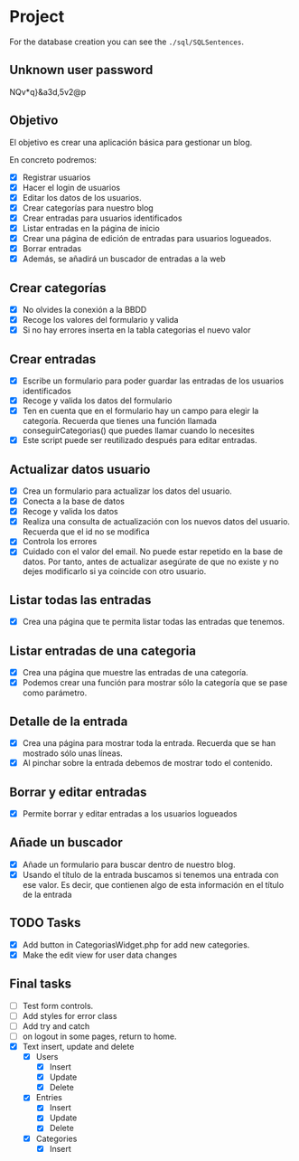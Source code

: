 # Project
For the database creation you can see the `./sql/SQLSentences`.

## Unknown user password
NQv*q}&a3d,5v2@p

## Objetivo
El objetivo es crear una aplicación básica para gestionar un blog.

En concreto podremos:
- [X] Registrar usuarios
- [X] Hacer el login de usuarios
- [X] Editar los datos de los usuarios.
- [X] Crear categorías para nuestro blog
- [X] Crear entradas para usuarios identificados
- [X] Listar entradas en la página de inicio
- [X] Crear una página de edición de entradas para usuarios logueados.
- [X] Borrar entradas 
- [X] Además, se añadirá un buscador de entradas a la web

## Crear categorías
- [X] No olvides la conexión a la BBDD
- [X] Recoge los valores del formulario y valida
- [X] Si no hay errores inserta en la tabla categorias el nuevo valor 

## Crear entradas
- [X] Escribe un formulario para poder guardar las entradas de los usuarios identificados
- [X] Recoge y valida los datos del formulario
- [X] Ten en cuenta que en el formulario hay un campo para elegir la categoría. Recuerda que tienes una función llamada conseguirCategorias() que puedes llamar cuando lo necesites
- [X] Este script puede ser reutilizado después para editar entradas.

## Actualizar datos usuario
- [X] Crea un formulario para actualizar los datos del usuario.
- [X] Conecta a la base de datos
- [X] Recoge y valida los datos
- [X] Realiza una consulta de actualización con los nuevos datos del usuario. Recuerda que el id no se modifica
- [X] Controla los errores
- [X] Cuidado con el valor del email. No puede estar repetido en la base de datos. Por tanto, antes de actualizar asegúrate de que no existe y no dejes modificarlo si ya coincide con otro usuario.

## Listar todas las entradas
- [X] Crea una página que te permita listar todas las entradas que tenemos.

## Listar entradas de una categoria
- [X] Crea una página que muestre las entradas de una categoría.
- [X] Podemos crear una función para mostrar sólo la categoría que se pase como parámetro.

## Detalle de la entrada
- [X] Crea una página para mostrar toda la entrada. Recuerda que se han mostrado sólo unas líneas.
- [X] Al pinchar sobre la entrada debemos de mostrar todo el contenido.

## Borrar y editar entradas
- [X] Permite borrar y editar entradas a los usuarios logueados

## Añade un buscador
- [X] Añade un formulario para buscar dentro de nuestro blog.
- [X] Usando el título de la entrada buscamos si tenemos una entrada con ese valor. Es decir, que contienen algo de esta información en el título de la entrada

## TODO Tasks
- [X] Add button in CategoriasWidget.php for add new categories.
- [X] Make the edit view for user data changes

## Final tasks
- [ ] Test form controls.
- [ ] Add styles for error class
- [ ] Add try and catch
- [ ] on logout in some pages, return to home.
- [X] Text insert, update and delete
    - [X] Users
        - [X] Insert
        - [X] Update
        - [X] Delete
    - [X] Entries
        - [X] Insert
        - [X] Update
        - [X] Delete
    - [X] Categories
        - [X] Insert